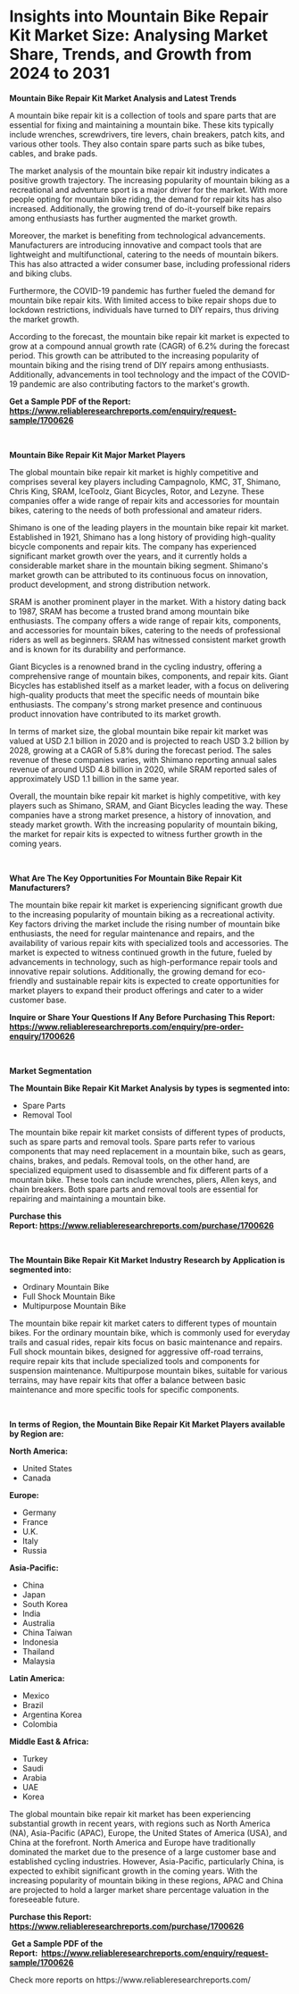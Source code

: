 <p><h1>Insights into Mountain Bike Repair Kit Market Size: Analysing Market Share, Trends, and Growth from 2024 to 2031</h1></p><p><strong>Mountain Bike Repair Kit Market Analysis and Latest Trends</strong></p>
<p><p>A mountain bike repair kit is a collection of tools and spare parts that are essential for fixing and maintaining a mountain bike. These kits typically include wrenches, screwdrivers, tire levers, chain breakers, patch kits, and various other tools. They also contain spare parts such as bike tubes, cables, and brake pads.</p><p>The market analysis of the mountain bike repair kit industry indicates a positive growth trajectory. The increasing popularity of mountain biking as a recreational and adventure sport is a major driver for the market. With more people opting for mountain bike riding, the demand for repair kits has also increased. Additionally, the growing trend of do-it-yourself bike repairs among enthusiasts has further augmented the market growth.</p><p>Moreover, the market is benefiting from technological advancements. Manufacturers are introducing innovative and compact tools that are lightweight and multifunctional, catering to the needs of mountain bikers. This has also attracted a wider consumer base, including professional riders and biking clubs.</p><p>Furthermore, the COVID-19 pandemic has further fueled the demand for mountain bike repair kits. With limited access to bike repair shops due to lockdown restrictions, individuals have turned to DIY repairs, thus driving the market growth.</p><p>According to the forecast, the mountain bike repair kit market is expected to grow at a compound annual growth rate (CAGR) of 6.2% during the forecast period. This growth can be attributed to the increasing popularity of mountain biking and the rising trend of DIY repairs among enthusiasts. Additionally, advancements in tool technology and the impact of the COVID-19 pandemic are also contributing factors to the market's growth.</p></p>
<p><strong>Get a Sample PDF of the Report:&nbsp; <a href="https://www.reliableresearchreports.com/enquiry/request-sample/1700626">https://www.reliableresearchreports.com/enquiry/request-sample/1700626</a></strong></p>
<p>&nbsp;</p>
<p><strong>Mountain Bike Repair Kit Major Market Players</strong></p>
<p><p>The global mountain bike repair kit market is highly competitive and comprises several key players including Campagnolo, KMC, 3T, Shimano, Chris King, SRAM, IceToolz, Giant Bicycles, Rotor, and Lezyne. These companies offer a wide range of repair kits and accessories for mountain bikes, catering to the needs of both professional and amateur riders.</p><p>Shimano is one of the leading players in the mountain bike repair kit market. Established in 1921, Shimano has a long history of providing high-quality bicycle components and repair kits. The company has experienced significant market growth over the years, and it currently holds a considerable market share in the mountain biking segment. Shimano's market growth can be attributed to its continuous focus on innovation, product development, and strong distribution network.</p><p>SRAM is another prominent player in the market. With a history dating back to 1987, SRAM has become a trusted brand among mountain bike enthusiasts. The company offers a wide range of repair kits, components, and accessories for mountain bikes, catering to the needs of professional riders as well as beginners. SRAM has witnessed consistent market growth and is known for its durability and performance.</p><p>Giant Bicycles is a renowned brand in the cycling industry, offering a comprehensive range of mountain bikes, components, and repair kits. Giant Bicycles has established itself as a market leader, with a focus on delivering high-quality products that meet the specific needs of mountain bike enthusiasts. The company's strong market presence and continuous product innovation have contributed to its market growth.</p><p>In terms of market size, the global mountain bike repair kit market was valued at USD 2.1 billion in 2020 and is projected to reach USD 3.2 billion by 2028, growing at a CAGR of 5.8% during the forecast period. The sales revenue of these companies varies, with Shimano reporting annual sales revenue of around USD 4.8 billion in 2020, while SRAM reported sales of approximately USD 1.1 billion in the same year.</p><p>Overall, the mountain bike repair kit market is highly competitive, with key players such as Shimano, SRAM, and Giant Bicycles leading the way. These companies have a strong market presence, a history of innovation, and steady market growth. With the increasing popularity of mountain biking, the market for repair kits is expected to witness further growth in the coming years.</p></p>
<p>&nbsp;</p>
<p><strong>What Are The Key Opportunities For Mountain Bike Repair Kit Manufacturers?</strong></p>
<p><p>The mountain bike repair kit market is experiencing significant growth due to the increasing popularity of mountain biking as a recreational activity. Key factors driving the market include the rising number of mountain bike enthusiasts, the need for regular maintenance and repairs, and the availability of various repair kits with specialized tools and accessories. The market is expected to witness continued growth in the future, fueled by advancements in technology, such as high-performance repair tools and innovative repair solutions. Additionally, the growing demand for eco-friendly and sustainable repair kits is expected to create opportunities for market players to expand their product offerings and cater to a wider customer base.</p></p>
<p><strong>Inquire or Share Your Questions If Any Before Purchasing This Report: <a href="https://www.reliableresearchreports.com/enquiry/pre-order-enquiry/1700626">https://www.reliableresearchreports.com/enquiry/pre-order-enquiry/1700626</a></strong></p>
<p>&nbsp;</p>
<p><strong>Market Segmentation</strong></p>
<p><strong>The Mountain Bike Repair Kit Market Analysis by types is segmented into:</strong></p>
<p><ul><li>Spare Parts</li><li>Removal Tool</li></ul></p>
<p><p>The mountain bike repair kit market consists of different types of products, such as spare parts and removal tools. Spare parts refer to various components that may need replacement in a mountain bike, such as gears, chains, brakes, and pedals. Removal tools, on the other hand, are specialized equipment used to disassemble and fix different parts of a mountain bike. These tools can include wrenches, pliers, Allen keys, and chain breakers. Both spare parts and removal tools are essential for repairing and maintaining a mountain bike.</p></p>
<p><strong>Purchase this Report:&nbsp;<a href="https://www.reliableresearchreports.com/purchase/1700626">https://www.reliableresearchreports.com/purchase/1700626</a></strong></p>
<p>&nbsp;</p>
<p><strong>The Mountain Bike Repair Kit Market Industry Research by Application is segmented into:</strong></p>
<p><ul><li>Ordinary Mountain Bike</li><li>Full Shock Mountain Bike</li><li>Multipurpose Mountain Bike</li></ul></p>
<p><p>The mountain bike repair kit market caters to different types of mountain bikes. For the ordinary mountain bike, which is commonly used for everyday trails and casual rides, repair kits focus on basic maintenance and repairs. Full shock mountain bikes, designed for aggressive off-road terrains, require repair kits that include specialized tools and components for suspension maintenance. Multipurpose mountain bikes, suitable for various terrains, may have repair kits that offer a balance between basic maintenance and more specific tools for specific components.</p></p>
<p>&nbsp;</p>
<p><strong>In terms of Region, the Mountain Bike Repair Kit Market Players available by Region are:</strong></p>
<p>
    <p> <strong> North America: </strong>
        <ul>
            <li>United States</li>
            <li>Canada</li>
        </ul>
        </p> 
    <p> <strong> Europe: </strong>
        <ul>
            <li>Germany</li>
            <li>France</li>
            <li>U.K.</li>
            <li>Italy</li>
            <li>Russia</li>
        </ul>
        </p> 
    <p> <strong> Asia-Pacific: </strong>
        <ul>
            <li>China</li>
            <li>Japan</li>
            <li>South Korea</li>
            <li>India</li>
            <li>Australia</li>
            <li>China Taiwan</li>
            <li>Indonesia</li>
            <li>Thailand</li>
            <li>Malaysia</li>
        </ul>
        </p> 
    <p> <strong> Latin America: </strong>
        <ul>
            <li>Mexico</li>
            <li>Brazil</li>
            <li>Argentina Korea</li>
            <li>Colombia</li>
        </ul>
        </p> 
    <p> <strong> Middle East & Africa: </strong>
        <ul>
            <li>Turkey</li>
            <li>Saudi</li>
            <li>Arabia</li>
            <li>UAE</li>
            <li>Korea</li>
        </ul>
    </p>
    </p>
<p><p>The global mountain bike repair kit market has been experiencing substantial growth in recent years, with regions such as North America (NA), Asia-Pacific (APAC), Europe, the United States of America (USA), and China at the forefront. North America and Europe have traditionally dominated the market due to the presence of a large customer base and established cycling industries. However, Asia-Pacific, particularly China, is expected to exhibit significant growth in the coming years. With the increasing popularity of mountain biking in these regions, APAC and China are projected to hold a larger market share percentage valuation in the foreseeable future.</p></p>
<p><strong>Purchase this Report: <a href="https://www.reliableresearchreports.com/purchase/1700626">https://www.reliableresearchreports.com/purchase/1700626</a></strong></p>
<p>&nbsp;<strong>Get a Sample PDF of the Report:&nbsp;&nbsp;<a href="https://www.reliableresearchreports.com/enquiry/request-sample/1700626">https://www.reliableresearchreports.com/enquiry/request-sample/1700626</a></strong></p>
<p><strong></strong></p>
<p>Check more reports on https://www.reliableresearchreports.com/</p>